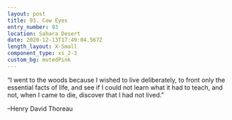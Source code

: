 ```yaml
---
layout: post
title: 93. Cow Eyes
entry_number: 93
location: Sahara Desert
date: 2020-12-13T17:49:04.567Z
length_layout: X-Small
component_type: xs_2-3
custom_bg: mutedPink
---
```

“I went to the woods because I wished to live deliberately, to front only the essential facts of life, and see if I could not learn what it had to teach, and not, when I came to die, discover that I had not lived.” 

–Henry David Thoreau